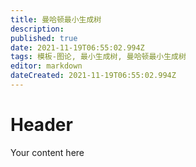 ```yaml
---
title: 曼哈顿最小生成树
description: 
published: true
date: 2021-11-19T06:55:02.994Z
tags: 模板-图论, 最小生成树, 曼哈顿最小生成树
editor: markdown
dateCreated: 2021-11-19T06:55:02.994Z
---
```


# Header
Your content here